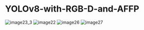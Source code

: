 # YOLOv8-with-RGB-D-and-AFFP

![image23_3](https://github.com/dontlearncpp/YOLOv8-with-RGB-D-and-AFFP/assets/103402250/242e143d-9031-4fe2-9d82-f9690a6edb50)
![image22](https://github.com/dontlearncpp/YOLOv8-with-RGB-D-and-AFFP/assets/103402250/76e77560-9f1a-4957-b89a-e5bc2ee7fa5f)
![image26](https://github.com/dontlearncpp/YOLOv8-with-RGB-D-and-AFFP/assets/103402250/a3658d53-e9be-4c05-b0de-14fffe510839)
![image27](https://github.com/dontlearncpp/YOLOv8-with-RGB-D-and-AFFP/assets/103402250/f95bcb85-0dea-4844-9f06-36621697bf9c)
